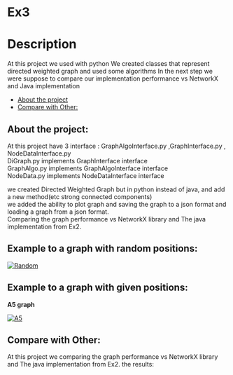 # Ex3

# Description
At this project we used with python 
We created classes that represent directed weighted graph and used some algorithms
In the next step we were suppose to compare our implementation performance vs NetworkX and Java implementation



* [About the project](#p1)
* [Compare with Other:](#p2)






<a name="p1"></a>
## About the project:
At this project have 3 interface : GraphAlgoInterface.py ,GraphInterface.py , NodeDataInterface.py <br />
DiGraph.py implements GraphInterface interface  <br />
GraphAlgo.py implements GraphAlgoInterface interface <br />
NodeData.py implements NodeDataInterface interface <br />

we created Directed Weighted Graph but in python instead of java, and add a new method(etc strong connected components) <br />
we added the ability to plot graph and saving the graph to a json format and loading a graph from a json format. <br />
Comparing the graph performance vs NetworkX library and The java implementation from Ex2. <br />



## Example to a graph with random positions:


<a href='https://postimages.org/' target='_blank'><img src='https://i.postimg.cc/kMRyY7vg/Random.jpg' border='0' alt='Random'/></a>



## Example to a graph with given positions:
**A5 graph**
    
    

<a href='https://postimg.cc/4K6ygnXm' target='_blank'><img src='https://i.postimg.cc/8C36Lr3B/A5.png' border='0' alt='A5'/></a>




<a name="p2"></a>
## Compare with Other:

At this project we comparing the graph performance vs NetworkX library and The java implementation from Ex2.
the results:




